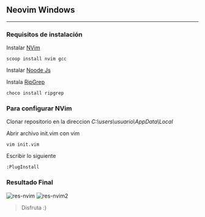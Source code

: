 ## Neovim Windows
---
### Requisitos de instalación  

Instalar [NVim](https://neovim.io/)  

    scoop install nvim gcc

Instalar [Noode Js](https://nodejs.org/en/download/)  

Instala [RipGrep](https://community.chocolatey.org/packages/ripgrep)  

    choco install ripgrep  

### Para configurar NVim  

Clonar repositorio en la direccion *C:\users\usuario\AppData\Local*  

Abrir archivo init.vim con vim  

    vim init.vim

Escribir lo siguiente   

    :PlugInstall

### Resultado Final
![res-nvim](*/img/nvim01.png)
![res-nvim2](*/img/nvim02.png)

> Disfruta :)
